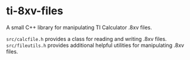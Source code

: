 # ti-8xv-files
A small C++ library for manipulating TI Calculator .8xv files.

`src/calcfile.h` provides a class for reading and writing .8xv files.
`src/fileutils.h` provides additional helpful utilities for manipulating .8xv files.
